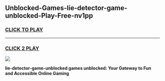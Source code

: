 
## Unblocked-Games-lie-detector-game-unblocked-Play-Free-nv1pp
<h3>
<a href="https://premium76.site?title=lie-detector-game-unblocked&ref=21A">CLICK TO PLAY</a></h3>
<hr>

<h3>
<a href="https://premium76.site?title=lie-detector-game-unblocked&ref=21A">CLICK 2 PLAY</a>
  
</h3>

<a href="https://premium76.site?title=lie-detector-game-unblocked&ref=21A"><img src="https://clearcache.store/games.png"></a>


**lie-detector-game-unblocked games unblocked: Your Gateway to Fun and Accessible Online Gaming**
